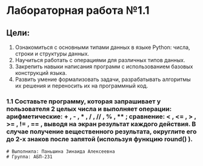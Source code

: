 # Лабораторная работа №1.1
## Цели: 
1. Ознакомиться с основными типами данных в языке Python: числа, строки и структуры данных.
2. Научиться работать с операциями для различных типов данных.
3. Закрепить навыки написания программ с использованием базовых конструкций языка.
4. Развить умение формализовать задачи, разрабатывать алгоритмы их решения и переносить их на программный код.

### 1.1 Составьте программу, которая запрашивает у пользователя 2 целых числа и выполняет операции: арифметические: + , - , * , / , // , % , ** ; сравнение: < , <= , > , >= , != , == , выводя на экран результат каждого действия. В случае получение вещественного результата, округлите его до 2-х знаков после запятой (используя функцию round() ).
```
# Выполнила: Паньшина Зинаида Алексеевна
# Группа: АБП-231
